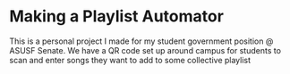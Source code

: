 # Making a Playlist Automator

This is a personal project I made for my student government position @ ASUSF Senate. We have a QR code set up around campus for students to scan and enter songs they want to add to some collective playlist

